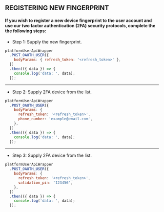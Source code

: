 ## REGISTERING NEW FINGERPRINT

#### If you wish to register a new device fingerprint to the user account and use our two factor authentication (2FA) security protocols, complete the the following steps:

- Step 1: Supply the new fingerprint.
```js
platformUserApiWrapper
  .POST_OAUTH_USER({
    bodyParams: { refresh_token: '<refresh_token>' },
  })
  .then(({ data }) => {
    console.log('data: ', data);
  });
```
---

- Step 2: Supply 2FA device from the list.
```js
platformUserApiWrapper
  .POST_OAUTH_USER({
    bodyParams: {
      refresh_token: '<refresh_token>',
      phone_number: 'example@email.com',
    },
  })
  .then(({ data }) => {
    console.log('data: ', data);
  });
```
---

- Step 3: Supply 2FA device from the list.
```js
platformUserApiWrapper
  .POST_OAUTH_USER({
    bodyParams: {
      refresh_token: '<refresh_token>',
      validation_pin: '123456',
    },
  })
  .then(({ data }) => {
    console.log('data: ', data);
  });
```
